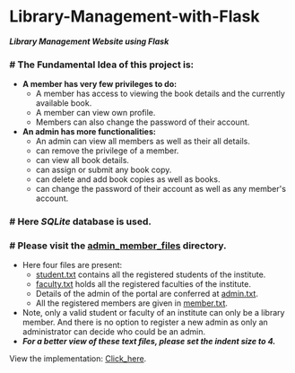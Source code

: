 # Library-Management-with-Flask
***Library Management Website using Flask***

### # The Fundamental Idea of this project is:
- **A member has very few privileges to do:**
  - A member has access to viewing the book details and the currently available book. 
  - A member can view own profile.
  - Members can also change the password of their account.
- **An admin has more functionalities:**
  - An admin can view all members as well as their all details.
  - can remove the privilege of a member.
  - can view all book details.
  - can assign or submit any book copy.
  - can delete and add book copies as well as books.
  - can change the password of their account as well as any member's account.

### # Here ***SQLite*** database is used.

### # Please visit the [admin_member_files](https://github.com/SrtSaa/Library-Management-with-Flask/tree/master/admin_member_files) directory.
- Here four files are present:
  - [student.txt](https://github.com/SrtSaa/Library-Management-with-Flask/blob/master/admin_member_files/student.txt) 
  contains all the registered students of the institute.
  - [faculty.txt](https://github.com/SrtSaa/Library-Management-with-Flask/blob/master/admin_member_files/faculty.txt)
  holds all the registered faculties of the institute.
  - Details of the admin of the portal are conferred at [admin.txt](https://github.com/SrtSaa/Library-Management-with-Flask/blob/master/admin_member_files/admin.txt).
  - All the registered members are given in [member.txt](https://github.com/SrtSaa/Library-Management-with-Flask/blob/master/admin_member_files/member.txt).
- Note, only a valid student or faculty of an institute can only be a library member. And there is no option to register a new admin as only an administrator can decide who could be an admin.
- ***For a better view of these text files, please set the indent size to 4.***

View the implementation: [Click_here](https://library-management-system-with-flask.onrender.com/).
